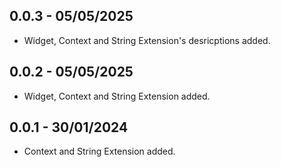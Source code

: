 ## 0.0.3 - 05/05/2025

* Widget, Context and String Extension's desricptions added.

## 0.0.2 - 05/05/2025

* Widget, Context and String Extension added.

## 0.0.1 - 30/01/2024

* Context and String Extension added.
